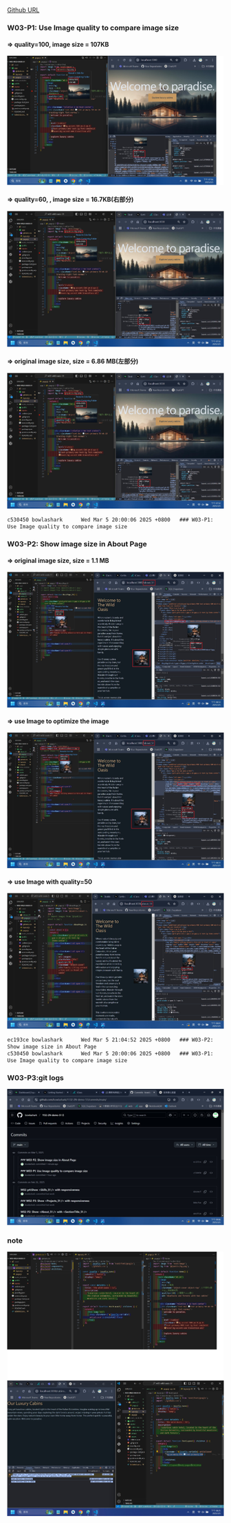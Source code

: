 [Github URL](https://github.com/bowlashark/1132-2N-demo-51)

### W03-P1: Use Image quality to compare image size

#### => quality=100, image size = 107KB

![](w03-p1-1.jpg)

#### => quality=60, , image size = 16.7KB(右部分)

![](w03-p1-2.jpg)

#### => original image size, size = 6.86 MB(左部分)

![](w03-p1-3.jpg)

```
c530450 bowlashark      Wed Mar 5 20:00:06 2025 +0800   ### W03-P1: Use Image quality to compare image size
```

### W03-P2: Show image size in About Page

#### => original image size, size = 1.1 MB

![](w03-p2-1.jpg)

#### => use Image to optimize the image

![](w03-p2-2.jpg)

#### => use Image with quality=50

![](w03-p2-3.jpg)

```
ec193ce bowlashark      Wed Mar 5 21:04:52 2025 +0800   ### W03-P2: Show image size in About Page
c530450 bowlashark      Wed Mar 5 20:00:06 2025 +0800   ### W03-P1: Use Image quality to compare image size
```

### W03-P3:git logs

![](w03-p3.jpg)

### note

![](1.jpg)
![](2.jpg)
